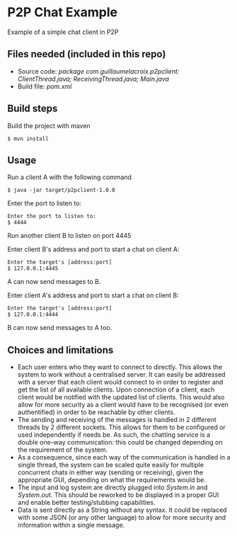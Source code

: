 P2P Chat Example
===================

Example of a simple chat client in P2P

Files needed (included in this repo)
------------------------------------

- Source code: *package com.guillaumelacroix.p2pclient: ClientThread.java; ReceivingThread.java; Main.java*
- Build file: *pom.xml*

Build steps
-----------

Build the project with maven

```
$ mvn install
```

Usage
-----

Run a client A with the following command

```
$ java -jar target/p2pclient-1.0.0
```

Enter the port to listen to:

```
Enter the port to listen to: 
$ 4444
```

Run another client B to listen on port 4445

Enter client B's address and port to start a chat on client A:
```
Enter the target's [address:port] 
$ 127.0.0.1:4445
```

A can now send messages to B.


Enter client A's address and port to start a chat on client B:
```
Enter the target's [address:port] 
$ 127.0.0.1:4444
```

B can now send messages to A too.

Choices and limitations
-----------------------

- Each user enters who they want to connect to directly. This allows the system to work without a centralised server. It can easily be addressed with a server that each client would connect to in order to register and get the list of all available clients. Upon connection of a client, each client would be notified with the updated list of clients. This would also allow for more security as a client would have to be recognised (or even authentified) in order to be reachable by other clients.
- The sending and receiving of the messages is handled in 2 different threads by 2 different sockets. This allows for them to be configured or used independently if needs be. As such, the chatting service is a double one-way communication: this could be changed depending on the requirement of the system.
- As a consequence, since each way of the communication is handled in a single thread, the system can be scaled quite easily for multiple concurrent chats in either way (sending or receiving), given the appropriate GUI, depending on what the requirements would be.
- The input and log system are directly plugged into *System.in* and *System.out*. This should be reworked to be displayed in a proper GUI and enable better testing/stubbing capabilities.
- Data is sent directly as a String without any syntax. It could be replaced with some JSON (or any other language) to allow for more security and information within a single message.